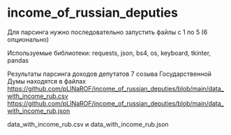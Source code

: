 # income_of_russian_deputies

Для парсинга нужно последовательно запустить файлы с 1 по 5 (6 опционально)

Используемые библиотеки: requests, json, bs4, os, keyboard, tkinter, pandas

Результаты парсинга доходов депутатов 7 созыва Государственной Думы находятся в файлах
https://github.com/pLINaROF/income_of_russian_deputies/blob/main/data_with_income_rub.csv
https://github.com/pLINaROF/income_of_russian_deputies/blob/main/data_with_income_rub.json

data_with_income_rub.csv и data_with_income_rub.json





